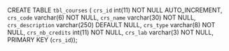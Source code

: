 CREATE TABLE `tbl_courses` (
  `crs_id` int(11) NOT NULL AUTO_INCREMENT,
  `crs_code` varchar(6) NOT NULL,
  `crs_name` varchar(30) NOT NULL,
  `crs_description` varchar(250) DEFAULT NULL,
  `crs_type` varchar(8) NOT NULL,
  `crs_nb_credits` int(11) NOT NULL,
  `crs_lab` varchar(3) NOT NULL,
  PRIMARY KEY (`crs_id`));
